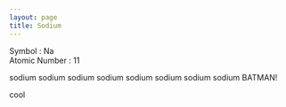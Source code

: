 ```yaml
---
layout: page
title: Sodium
---
```



Symbol : Na  
Atomic Number : 11  

sodium sodium sodium sodium sodium sodium sodium sodium BATMAN!

cool
